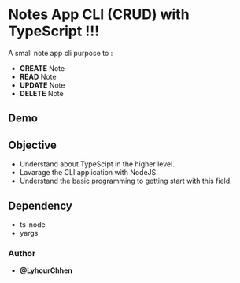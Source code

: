 # Notes App CLI (CRUD) with **TypeScript** !!!

A small note app cli purpose to : 

   - **CREATE** Note 
   - **READ** Note 
   - **UPDATE** Note
   - **DELETE** Note 

## Demo 
<script id="asciicast-IfkzNEfPd95T2LYRpX4pdDfaC" src="https://asciinema.org/a/IfkzNEfPd95T2LYRpX4pdDfaC.js" async></script>

## Objective 
 - Understand about TypeScipt in the higher level.
 - Lavarage the CLI application with NodeJS.
 - Understand the basic programming to getting start with this field.


## Dependency 
 - ts-node
 - yargs

### Author 
- **@LyhourChhen**

